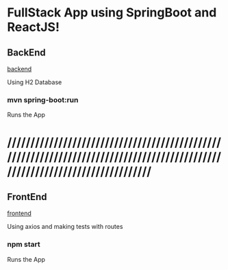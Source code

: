 # FullStack App using SpringBoot and ReactJS!

## BackEnd
[backend](https://github.com/Sam0Prado/personagem-backend)

Using H2 Database

### mvn spring-boot:run
Runs the App



# ///////////////////////////////////////////////////////////////////////////////////////////////////////////////////////////

## FrontEnd

[frontend](https://github.com/Sam0Prado/personagem-frontend)

Using axios and making tests with routes

### npm start
Runs the App
